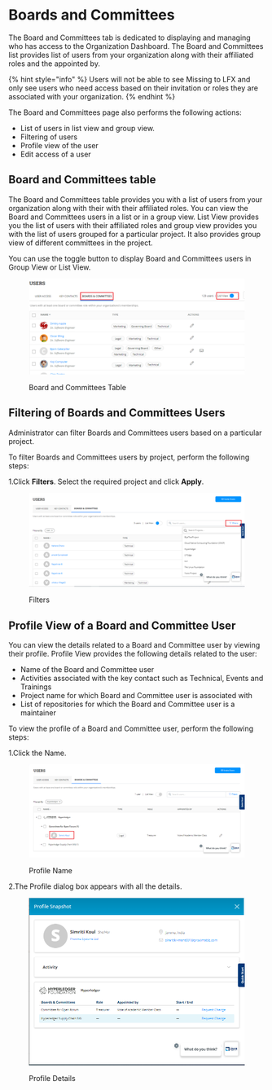 # Boards and Committees

The Board and Committees tab is dedicated to displaying and managing who has access to the Organization Dashboard. The Board and Committees list provides list of users from your organization along with their affiliated roles and the appointed by.&#x20;

{% hint style="info" %}
Users will not be able to see Missing to LFX and only see users who need access based on their invitation or roles they are associated with your organization.&#x20;
{% endhint %}

The Board and Committees page also performs the following actions:

* List of users in list view and group view.&#x20;
* Filtering of users&#x20;
* Profile view of the user&#x20;
* Edit access of a user

## Board and Committees table

The Board and Committees table provides you with a list of users from your organization along with their with their affiliated roles. You can view the Board and Committees users in a list or  in a group view. List View provides you the list of users with their affiliated roles and group view provides you with the list of users grouped for a particular project. It also provides group view of different committees in the project.&#x20;

You can use the toggle button to display Board and Committees users in Group View or List View.

<figure><img src="../../.gitbook/assets/B@C (1).png" alt=""><figcaption><p>Board and Committees Table </p></figcaption></figure>

## Filtering of Boards and Committees Users

Administrator can filter Boards and Committees users based on a particular project.&#x20;

To filter Boards and Committees users by project, perform the following steps:

1.Click **Filters**.  Select the required project and click **Apply**.

<figure><img src="../../.gitbook/assets/Filter BC.png" alt=""><figcaption><p>Filters</p></figcaption></figure>

## Profile View of a Board and Committee User

You can view the details related to a Board and Committee user by viewing their profile. Profile View provides the following details related to the user:

* Name of the Board and Committee user
* Activities associated with the key contact such as Technical, Events and Trainings&#x20;
* Project name for which Board and Committee user is associated with
* List of repositories for which the Board and Committee user is a maintainer &#x20;

To view the profile of a Board and Committee user, perform the following steps:

1.Click the Name.

<figure><img src="../../.gitbook/assets/BCP.png" alt=""><figcaption><p>Profile  Name</p></figcaption></figure>

2.The Profile dialog box appears with all the details.&#x20;

<figure><img src="../../.gitbook/assets/BCProfile.png" alt=""><figcaption><p>Profile Details </p></figcaption></figure>
